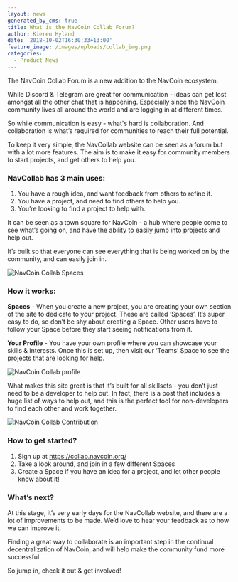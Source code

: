 ```yaml
---
layout: news
generated_by_cms: true
title: What is the NavCoin Collab Forum?
author: Kieren Hyland
date: '2018-10-02T16:30:33+13:00'
feature_image: /images/uploads/collab_img.png
categories:
  - Product News
---
```

The NavCoin Collab Forum is a new addition to the NavCoin ecosystem.

While Discord & Telegram are great for communication - ideas can get lost amongst all the other chat that is happening. Especially since the NavCoin community lives all around the world and are logging in at different times.

So while communication is easy - what's hard is collaboration. And collaboration is what’s required for communities to reach their full potential.

To keep it very simple, the NavCollab website can be seen as a forum but with a lot more features. The aim is to make it easy for community members to start projects, and get others to help you.

### NavCollab has 3 main uses:

1. You have a rough idea, and want feedback from others to refine it.
2. You have a project, and need to find others to help you.
3. You’re looking to find a project to help with.

It can be seen as a town square for NavCoin - a hub where people come to see what’s going on, and have the ability to easily jump into projects and help out.

It’s built so that everyone can see everything that is being worked on by the community, and can easily join in.

![NavCoin Collab Spaces](/images/uploads/screen-shot-2018-10-01-at-1.18.19-pm.png)

### How it works:

**Spaces** - When you create a new project, you are creating your own section of the site to dedicate to your project. These are called ‘Spaces’. It’s super easy to do, so don’t be shy about creating a Space. Other users have to follow your Space before they start seeing notifications from it.

**Your Profile** - You have your own profile where you can showcase your skills & interests. Once this is set up, then visit our ‘Teams’ Space to see the projects that are looking for help.

![NavCoin Collab profile](/images/uploads/screen-shot-2018-10-01-at-1.19.28-pm.png)

What makes this site great is that it’s built for all skillsets - you don’t just need to be a developer to help out. In fact, there is a post that includes a huge list of ways to help out, and this is the perfect tool for non-developers to find each other and work together.

![NavCoin Collab Contribution](/images/uploads/screen-shot-2018-10-01-at-1.26.09-pm.png)

### How to get started?

1. Sign up at <https://collab.navcoin.org/>
2. Take a look around, and join in a few different Spaces
3. Create a Space if you have an idea for a project, and let other people know about it!

### What’s next?

At this stage, it’s very early days for the NavCollab website, and there are a lot of improvements to be made. We’d love to hear your feedback as to how we can improve it.

Finding a great way to collaborate is an important step in the continual decentralization of NavCoin, and will help make the community fund more successful.

So jump in, check it out & get involved!
